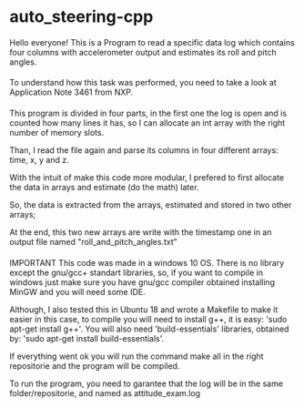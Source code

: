# auto_steering-cpp

####
Hello everyone! This is a Program to read a specific data log which contains four columns with accelerometer output and estimates its roll and pitch angles.
####

To understand how this task was performed, you need to take a look at Application Note 3461 from NXP.
####

This program is divided in four parts, in the first one the log is open and is counted how many lines it has, so I can allocate an int array with the right number of memory slots.

Than, I read the file again and parse its columns in four different arrays: time, x, y and z.

With the intuit of make this code more modular, I prefered to first allocate the data in arrays and estimate (do the math) later.

So, the data is extracted from the arrays, estimated and stored in two other arrays;

At the end, this two new arrays are write with the timestamp one in an output file named "roll_and_pitch_angles.txt"
####

IMPORTANT
This code was made in a windows 10 OS. There is no library except the gnu/gcc+ standart libraries, so, if you want to compile in windows just make sure you have gnu/gcc compiler obtained installing MinGW and you will need some IDE.

Although, I also tested this in Ubuntu 18 and wrote a Makefile to make it easier in this case, to compile you will need to install g++, it is easy: 'sudo apt-get install g++'. You will also need 'build-essentials' libraries, obtained by: 'sudo apt-get install build-essentials'.

If everything went ok you will run the command make all in the right repositorie and the program will be compiled.

To run the program, you need to garantee that the log will be in the same folder/repositorie, and named as attitude_exam.log





